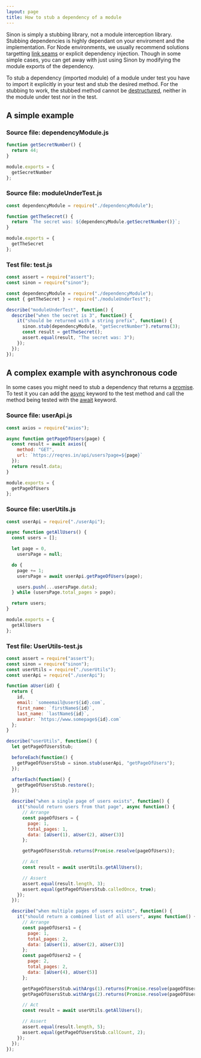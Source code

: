 ```yaml
---
layout: page
title: How to stub a dependency of a module
---
```


Sinon is simply a stubbing library, not a module interception library. Stubbing dependencies is highly dependant on your enviroment and the implementation. For Node environments, we usually recommend solutions targetting [link seams](../link-seams-commonjs/) or explicit dependency injection. Though in some simple cases, you can get away with just using Sinon by modifying the module exports of the dependency.

To stub a dependency (imported module) of a module under test you have to import it explicitly in your test and stub the desired method. For the stubbing to work, the stubbed method cannot be [destructured](https://developer.mozilla.org/en-US/docs/Web/JavaScript/Reference/Operators/Destructuring_assignment), neither in the module under test nor in the test.

## A simple example

### Source file: dependencyModule.js

```javascript
function getSecretNumber() {
  return 44;
}

module.exports = {
  getSecretNumber
};
```

### Source file: moduleUnderTest.js

```javascript
const dependencyModule = require("./dependencyModule");

function getTheSecret() {
  return `The secret was: ${dependencyModule.getSecretNumber()}`;
}

module.exports = {
  getTheSecret
};
```

### Test file: test.js

```javascript
const assert = require("assert");
const sinon = require("sinon");

const dependencyModule = require("./dependencyModule");
const { getTheSecret } = require("./moduleUnderTest");

describe("moduleUnderTest", function() {
  describe("when the secret is 3", function() {
    it("should be returned with a string prefix", function() {
      sinon.stub(dependencyModule, "getSecretNumber").returns(3);
      const result = getTheSecret();
      assert.equal(result, "The secret was: 3");
    });
  });
});
```

## A complex example with asynchronous code

In some cases you might need to stub a dependency that returns a [promise](https://developer.mozilla.org/en-US/docs/Web/JavaScript/Reference/Global_Objects/Promise). To test it you can add the [async](https://developer.mozilla.org/en-US/docs/Web/JavaScript/Reference/Statements/async_function) keyword to the test method and call the method being tested with the [await](https://developer.mozilla.org/en-US/docs/Web/JavaScript/Reference/Operators/await) keyword.

### Source file: userApi.js

```javascript
const axios = require("axios");

async function getPageOfUsers(page) {
  const result = await axios({
    method: "GET",
    url: `https://reqres.in/api/users?page=${page}`
  });
  return result.data;
}

module.exports = {
  getPageOfUsers
};
```

### Source file: userUtils.js

```javascript
const userApi = require("./userApi");

async function getAllUsers() {
  const users = [];

  let page = 0,
    usersPage = null;

  do {
    page += 1;
    usersPage = await userApi.getPageOfUsers(page);

    users.push(...usersPage.data);
  } while (usersPage.total_pages > page);

  return users;
}

module.exports = {
  getAllUsers
};
```

### Test file: UserUtils-test.js

```javascript
const assert = require("assert");
const sinon = require("sinon");
const userUtils = require("./userUtils");
const userApi = require("./userApi");

function aUser(id) {
  return {
    id,
    email: `someemail@user${id}.com`,
    first_name: `firstName${id}`,
    last_name: `lastName${id}`,
    avatar: `https://www.somepage${id}.com`
  };
}

describe("userUtils", function() {
  let getPageOfUsersStub;

  beforeEach(function() {
    getPageOfUsersStub = sinon.stub(userApi, "getPageOfUsers");
  });

  afterEach(function() {
    getPageOfUsersStub.restore();
  });

  describe("when a single page of users exists", function() {
    it("should return users from that page", async function() {
      // Arrange
      const pageOfUsers = {
        page: 1,
        total_pages: 1,
        data: [aUser(1), aUser(2), aUser(3)]
      };

      getPageOfUsersStub.returns(Promise.resolve(pageOfUsers));

      // Act
      const result = await userUtils.getAllUsers();

      // Assert
      assert.equal(result.length, 3);
      assert.equal(getPageOfUsersStub.calledOnce, true);
    });
  });

  describe("when multiple pages of users exists", function() {
    it("should return a combined list of all users", async function() {
      // Arrange
      const pageOfUsers1 = {
        page: 1,
        total_pages: 2,
        data: [aUser(1), aUser(2), aUser(3)]
      };
      const pageOfUsers2 = {
        page: 2,
        total_pages: 2,
        data: [aUser(4), aUser(5)]
      };

      getPageOfUsersStub.withArgs(1).returns(Promise.resolve(pageOfUsers1));
      getPageOfUsersStub.withArgs(2).returns(Promise.resolve(pageOfUsers2));

      // Act
      const result = await userUtils.getAllUsers();

      // Assert
      assert.equal(result.length, 5);
      assert.equal(getPageOfUsersStub.callCount, 2);
    });
  });
});
```
